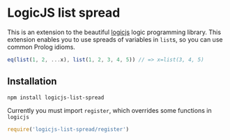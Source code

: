 # LogicJS list spread

This is an extension to the beautiful [logicjs](https://npm.im/logicjs) logic programming library. This extension enables you to use spreads of variables in `list`s, so you can use common Prolog idioms.

```javascript
eq(list(1, 2, ...x), list(1, 2, 3, 4, 5)) // => x=list(3, 4, 5)
```

## Installation

```
npm install logicjs-list-spread
```

Currently you must import `register`, which overrides some functions in `logicjs`

```javascript
require('logicjs-list-spread/register')
```
